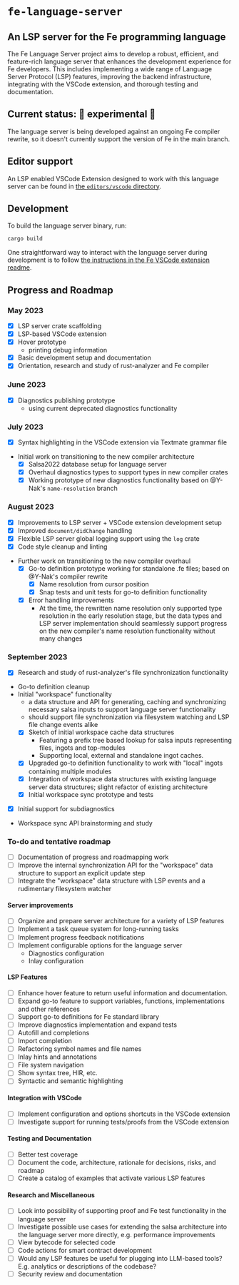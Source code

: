 # `fe-language-server`
## An LSP server for the Fe programming language
The Fe Language Server project aims to develop a robust, efficient, and feature-rich language server that enhances the development experience for Fe developers. This includes implementing a wide range of Language Server Protocol (LSP) features, improving the backend infrastructure, integrating with the VSCode extension, and thorough testing and documentation.

## Current status: 🚧 experimental 🚧

The language server is being developed against an ongoing Fe compiler rewrite, so it doesn't currently support the version of Fe in the main branch.

## Editor support
An LSP enabled VSCode Extension designed to work with this language server can be found in [the `editors/vscode` directory](./editors/vscode).

## Development
To build the language server binary, run:
```bash
cargo build
```

One straightforward way to interact with the language server during development is to follow [the instructions in the Fe VSCode extension readme](./editors/vscode/README.md).

## Progress and Roadmap
### May 2023
- [x] LSP server crate scaffolding
- [x] LSP-based VSCode extension
- [x] Hover prototype
  - printing debug information
- [x] Basic development setup and documentation
- [x] Orientation, research and study of rust-analyzer and Fe compiler
### June 2023
- [x] Diagnostics publishing prototype
  - using current deprecated diagnostics functionality
### July 2023
- [x] Syntax highlighting in the VSCode extension via Textmate grammar file
- Initial work on transitioning to the new compiler architecture
  - [x] Salsa2022 database setup for language server
  - [x] Overhaul diagnostics types to support types in new compiler crates
  - [x] Working prototype of new diagnostics functionality based on @Y-Nak's `name-resolution` branch
### August 2023
- [x] Improvements to LSP server + VSCode extension development setup
- [x] Improved `document/didChange` handling
- [x] Flexible LSP server global logging support using the `log` crate
- [x] Code style cleanup and linting
- Further work on transitioning to the new compiler overhaul
  - [x] Go-to definition prototype working for standalone .fe files; based on @Y-Nak's compiler rewrite
    - [x] Name resolution from cursor position
    - [x] Snap tests and unit tests for go-to definition functionality
  - [x] Error handling improvements
    - At the time, the rewritten name resolution only supported type resolution in the early resolution stage, but the data types and LSP server implementation should seamlessly support progress on the new compiler's name resolution functionality without many changes
### September 2023
- [x] Research and study of rust-analyzer's file synchronization functionality
- Go-to definition cleanup
- Initial "workspace" functionality
  - a data structure and API for generating, caching and synchronizing necessary salsa inputs to support language server functionality
  - should support file synchronization via filesystem watching and LSP file change events alike
  - [x] Sketch of initial workspace cache data structures
    - Featuring a prefix tree based lookup for salsa inputs representing files, ingots and top-modules
    - Supporting local, external and standalone ingot caches.
  - [x] Upgraded go-to definition functionality to work with "local" ingots containing multiple modules
  - [x] Integration of workspace data structures with existing language server data structures; slight refactor of existing architecture
  - [x] Initial workspace sync prototype and tests
- [x] Initial support for subdiagnostics
- Workspace sync API brainstorming and study
### To-do and tentative roadmap
- [ ] Documentation of progress and roadmapping work
- [ ] Improve the internal synchronization API for the "workspace" data structure to support an explicit update step 
- [ ] Integrate the "workspace" data structure with LSP events and a rudimentary filesystem watcher

#### Server improvements
- [ ] Organize and prepare server architecture for a variety of LSP features
- [ ] Implement a task queue system for long-running tasks
- [ ] Implement progress feedback notifications
- [ ] Implement configurable options for the language server
  - Diagnostics configuration
  - Inlay configuration

#### LSP Features
- [ ] Enhance hover feature to return useful information and documentation.
- [ ] Expand go-to feature to support variables, functions, implementations and other references
- [ ] Support go-to definitions for Fe standard library
- [ ] Improve diagnostics implementation and expand tests
- [ ] Autofill and completions
- [ ] Import completion
- [ ] Refactoring symbol names and file names
- [ ] Inlay hints and annotations
- [ ] File system navigation
- [ ] Show syntax tree, HIR, etc.
- [ ] Syntactic and semantic highlighting
      
#### Integration with VSCode
- [ ] Implement configuration and options shortcuts in the VSCode extension
- [ ] Investigate support for running tests/proofs from the VSCode extension

#### Testing and Documentation
- [ ] Better test coverage
- [ ] Document the code, architecture, rationale for decisions, risks, and roadmap
- [ ] Create a catalog of examples that activate various LSP features

#### Research and Miscellaneous
- [ ] Look into possibility of supporting proof and Fe test functionality in the language server
- [ ] Investigate possible use cases for extending the salsa architecture into the language server more directly, e.g. performance improvements
- [ ] View bytecode for selected code
- [ ] Code actions for smart contract development
- [ ] Would any LSP features be useful for plugging into LLM-based tools?  E.g. analytics or descriptions of the codebase?
- [ ] Security review and documentation